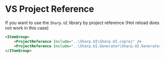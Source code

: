 
# VS Project Reference

If you want to use the `Sharp.UI` library by project reference (Hot reload does not work in this case)

```xml
<ItemGroup>
    <ProjectReference Include="..\Sharp.UI\Sharp.UI.csproj" />
    <ProjectReference Include="..\Sharp.UI.Generator\Sharp.UI.Generator.csproj" OutputItemType="Analyzer" ReferenceOutputAssembly="false" />
</ItemGroup>
